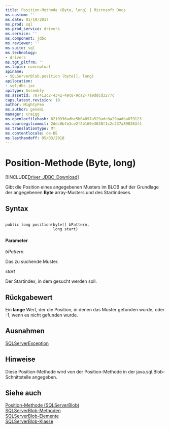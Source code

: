 ```yaml
---
title: Position-Methode (Byte, long) | Microsoft Docs
ms.custom: ''
ms.date: 01/19/2017
ms.prod: sql
ms.prod_service: drivers
ms.service: ''
ms.component: jdbc
ms.reviewer: ''
ms.suite: sql
ms.technology:
- drivers
ms.tgt_pltfrm: ''
ms.topic: conceptual
apiname:
- SQLServerBlob.position (byte[], long)
apilocation:
- sqljdbc.jar
apitype: Assembly
ms.assetid: 787412c2-4342-49c8-9ca2-7a9ddcd3277c
caps.latest.revision: 10
author: MightyPen
ms.author: genemi
manager: craigg
ms.openlocfilehash: 8210936adbe5b04897a529adc0a29aadba079123
ms.sourcegitcommit: 2ddc0bfb3ce2f2b160e3638f1c2c237a898263f4
ms.translationtype: MT
ms.contentlocale: de-DE
ms.lasthandoff: 05/03/2018
---
```

# <a name="position-method-byte-long"></a>Position-Methode (Byte, long)
[!INCLUDE[Driver_JDBC_Download](../../../includes/driver_jdbc_download.md)]

  Gibt die Position eines angegebenen Musters im BLOB auf der Grundlage der angegebenen **Byte** array-Musters und des Startindexes.  
  
## <a name="syntax"></a>Syntax  
  
```  
  
public long position(byte[] bPattern,  
                     long start)  
```  
  
#### <a name="parameters"></a>Parameter  
 *bPattern*  
  
 Das zu suchende Muster.  
  
 *start*  
  
 Der Startindex, in dem gesucht werden soll.  
  
## <a name="return-value"></a>Rückgabewert  
 Ein **lange** Wert, der die Position, in denen das Muster gefunden wurde, oder -1, wenn es nicht gefunden wurde.  
  
## <a name="exceptions"></a>Ausnahmen  
 [SQLServerException](../../../connect/jdbc/reference/sqlserverexception-class.md)  
  
## <a name="remarks"></a>Hinweise  
 Diese Position-Methode wird von der Position-Methode in der java.sql.Blob-Schnittstelle angegeben.  
  
## <a name="see-also"></a>Siehe auch  
 [Position-Methode &#40;SQLServerBlob&#41;](../../../connect/jdbc/reference/position-method-sqlserverblob.md)   
 [SQLServerBlob-Methoden](../../../connect/jdbc/reference/sqlserverblob-methods.md)   
 [SQLServerBlob-Elemente](../../../connect/jdbc/reference/sqlserverblob-members.md)   
 [SQLServerBlob-Klasse](../../../connect/jdbc/reference/sqlserverblob-class.md)  
  
  
